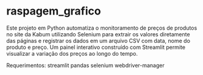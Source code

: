# raspagem_grafico
Este projeto em Python automatiza o monitoramento de preços de produtos no site da Kabum utilizando Selenium para extrair os valores diretamente das páginas e registrar os dados em um arquivo CSV com data, nome do produto e preço. Um painel interativo construído com Streamlit permite visualizar a variação dos preços ao longo do tempo.

Requerimentos:
streamlit
pandas
selenium
webdriver-manager
